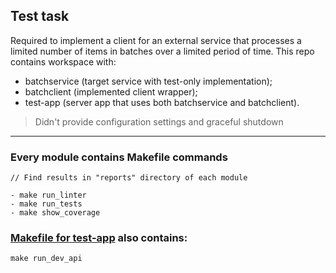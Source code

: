 ## Test task

Required to implement a client for an external service that processes a limited number of items in batches over a limited period of time.
This repo contains workspace with:

- batchservice (target service with test-only implementation);
- batchclient (implemented client wrapper);
- test-app (server app that uses both batchservice and batchclient).


> Didn't provide configuration settings and graceful shutdown

---

### Every module contains Makefile commands
```
// Find results in "reports" directory of each module

- make run_linter
- make run_tests
- make show_coverage
```

### [Makefile for test-app](test-app/Makefile) also contains:
```
make run_dev_api
```
